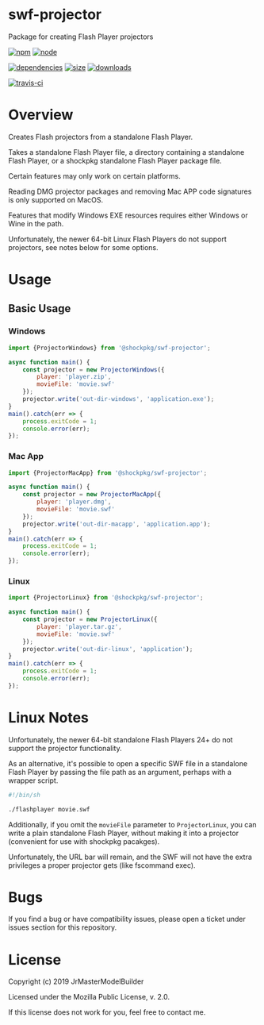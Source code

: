 # swf-projector

Package for creating Flash Player projectors

[![npm](https://img.shields.io/npm/v/@shockpkg/swf-projector.svg)](https://npmjs.com/package/@shockpkg/swf-projector)
[![node](https://img.shields.io/node/v/@shockpkg/swf-projector.svg)](https://nodejs.org)

[![dependencies](https://david-dm.org/shockpkg/swf-projector.svg)](https://david-dm.org/shockpkg/swf-projector)
[![size](https://packagephobia.now.sh/badge?p=@shockpkg/swf-projector)](https://packagephobia.now.sh/result?p=@shockpkg/swf-projector)
[![downloads](https://img.shields.io/npm/dm/@shockpkg/swf-projector.svg)](https://npmcharts.com/compare/@shockpkg/swf-projector?minimal=true)

[![travis-ci](https://travis-ci.org/shockpkg/swf-projector.svg?branch=master)](https://travis-ci.org/shockpkg/swf-projector)


# Overview

Creates Flash projectors from a standalone Flash Player.

Takes a standalone Flash Player file, a directory containing a standalone Flash Player, or a shockpkg standalone Flash Player package file.

Certain features may only work on certain platforms.

Reading DMG projector packages and removing Mac APP code signatures is only supported on MacOS.

Features that modify Windows EXE resources requires either Windows or Wine in the path.

Unfortunately, the newer 64-bit Linux Flash Players do not support projectors, see notes below for some options.


# Usage

## Basic Usage

### Windows

```js
import {ProjectorWindows} from '@shockpkg/swf-projector';

async function main() {
	const projector = new ProjectorWindows({
		player: 'player.zip',
		movieFile: 'movie.swf'
	});
	projector.write('out-dir-windows', 'application.exe');
}
main().catch(err => {
	process.exitCode = 1;
	console.error(err);
});
```

### Mac App

```js
import {ProjectorMacApp} from '@shockpkg/swf-projector';

async function main() {
	const projector = new ProjectorMacApp({
		player: 'player.dmg',
		movieFile: 'movie.swf'
	});
	projector.write('out-dir-macapp', 'application.app');
}
main().catch(err => {
	process.exitCode = 1;
	console.error(err);
});
```

### Linux

```js
import {ProjectorLinux} from '@shockpkg/swf-projector';

async function main() {
	const projector = new ProjectorLinux({
		player: 'player.tar.gz',
		movieFile: 'movie.swf'
	});
	projector.write('out-dir-linux', 'application');
}
main().catch(err => {
	process.exitCode = 1;
	console.error(err);
});
```


# Linux Notes

Unfortunately, the newer 64-bit standalone Flash Players 24+ do not support the projector functionality.

As an alternative, it's possible to open a specific SWF file in a standalone Flash Player by passing the file path as an argument, perhaps with a wrapper script.

```sh
#!/bin/sh

./flashplayer movie.swf
```

Additionally, if you omit the `movieFile` parameter to `ProjectorLinux`, you can write a plain standalone Flash Player, without making it into a projector (convenient for use with shockpkg pacakges).

Unfortunately, the URL bar will remain, and the SWF will not have the extra privileges a proper projector gets (like fscommand exec).


# Bugs

If you find a bug or have compatibility issues, please open a ticket under issues section for this repository.


# License

Copyright (c) 2019 JrMasterModelBuilder

Licensed under the Mozilla Public License, v. 2.0.

If this license does not work for you, feel free to contact me.
